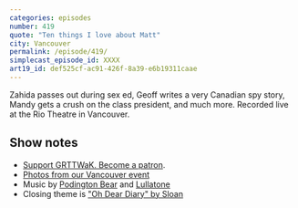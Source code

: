 ```yaml
---
categories: episodes
number: 419
quote: "Ten things I love about Matt"
city: Vancouver
permalink: /episode/419/
simplecast_episode_id: XXXX
art19_id: def525cf-ac91-426f-8a39-e6b19311caae
---
```


Zahida passes out during sex ed, Geoff writes a very Canadian spy story, Mandy gets a crush on the class president, and much more. Recorded live at the Rio Theatre in Vancouver.

## Show notes
* [Support GRTTWaK. Become a patron](https://grownupsreadthingstheywroteaskids.com/support/?utm_source=podcast&utm_medium=referral&utm_campaign=419).
* [Photos from our Vancouver event](https://www.facebook.com/media/set/?set=a.10155137765063600.1073741902.121054468599&type=1&l=9e510cf136)
* Music by [Podington Bear](https://geo.itunes.apple.com/us/artist/podington-bear/id250459572?at=10lR7u&mt=1&app=music) and [Lullatone](https://geo.itunes.apple.com/us/artist/lullatone/id34467705?at=10lR7u&mt=1&app=music)
* Closing theme is ["Oh Dear Diary" by Sloan](http://sloan.spinshop.com/details/9850)